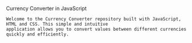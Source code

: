 
Currency Converter in JavaScript

	Welcome to the Currency Converter repository built with JavaScript, HTML and CSS. This simple and intuitive 
	application allows you to convert values between different currencies quickly and efficiently.
